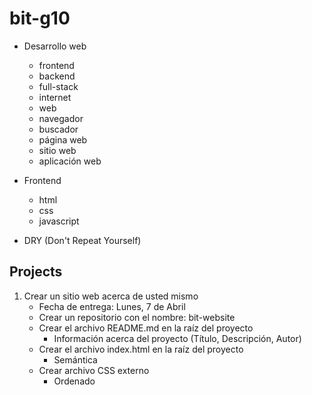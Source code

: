 # bit-g10
* Desarrollo web
  - frontend
  - backend
  - full-stack
  - internet
  - web
  - navegador
  - buscador
  - página web
  - sitio web
  - aplicación web
* Frontend
  - html
  - css
  - javascript

* DRY (Don't Repeat Yourself)

## Projects
1. Crear un sitio web acerca de usted mismo
    - Fecha de entrega: Lunes, 7 de Abril
    - Crear un repositorio con el nombre: bit-website
    * Crear el archivo README.md en la raíz del proyecto
      - Información acerca del proyecto (Título, Descripción, Autor)
    * Crear el archivo index.html en la raíz del proyecto
      - Semántica
    * Crear archivo CSS externo
      - Ordenado

